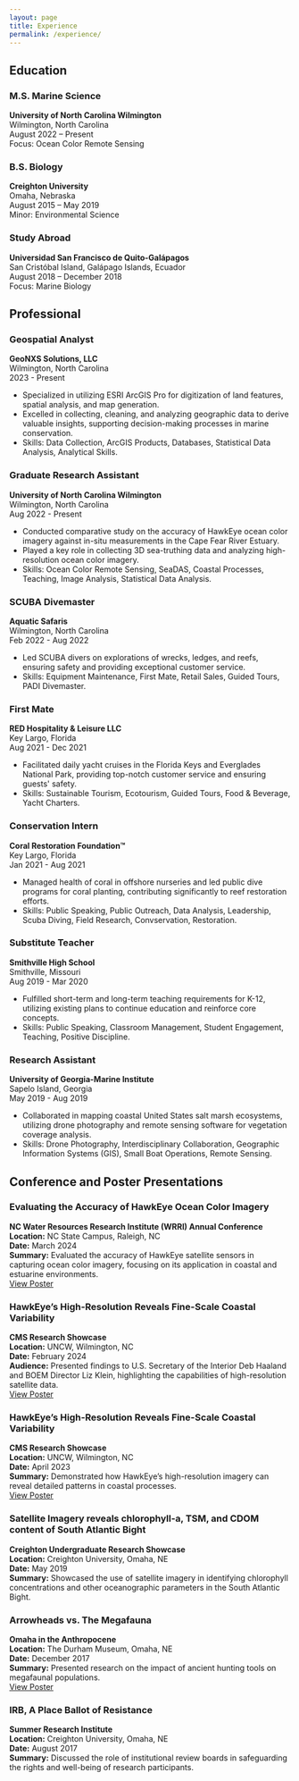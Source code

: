 ```yaml
---
layout: page
title: Experience
permalink: /experience/
---
```

## Education

### M.S. Marine Science
**University of North Carolina Wilmington**  
Wilmington, North Carolina  
August 2022 – Present   
Focus: Ocean Color Remote Sensing

### B.S. Biology
**Creighton University**  
Omaha, Nebraska  
August 2015 – May 2019  
Minor: Environmental Science

### Study Abroad
**Universidad San Francisco de Quito-Galápagos**   
San Cristóbal Island, Galápago Islands, Ecuador    
August 2018 – December 2018   
Focus: Marine Biology  

## Professional

### Geospatial Analyst
**GeoNXS Solutions, LLC**  
Wilmington, North Carolina  
2023 - Present  

- Specialized in utilizing ESRI ArcGIS Pro for digitization of land features, spatial analysis, and map generation.
- Excelled in collecting, cleaning, and analyzing geographic data to derive valuable insights, supporting decision-making processes in marine conservation.
- Skills: Data Collection, ArcGIS Products, Databases, Statistical Data Analysis, Analytical Skills.

### Graduate Research Assistant
**University of North Carolina Wilmington**  
Wilmington, North Carolina  
Aug 2022 - Present  

- Conducted comparative study on the accuracy of HawkEye ocean color imagery against in-situ measurements in the Cape Fear River Estuary.
- Played a key role in collecting 3D sea-truthing data and analyzing high-resolution ocean color imagery.
- Skills: Ocean Color Remote Sensing, SeaDAS, Coastal Processes, Teaching, Image Analysis, Statistical Data Analysis.

### SCUBA Divemaster
**Aquatic Safaris**  
Wilmington, North Carolina  
Feb 2022 - Aug 2022  

- Led SCUBA divers on explorations of wrecks, ledges, and reefs, ensuring safety and providing exceptional customer service.
- Skills: Equipment Maintenance, First Mate, Retail Sales, Guided Tours, PADI Divemaster.

### First Mate
**RED Hospitality & Leisure LLC**  
Key Largo, Florida  
Aug 2021 - Dec 2021  

- Facilitated daily yacht cruises in the Florida Keys and Everglades National Park, providing top-notch customer service and ensuring guests' safety.
- Skills: Sustainable Tourism, Ecotourism, Guided Tours, Food & Beverage, Yacht Charters.

### Conservation Intern
**Coral Restoration Foundation™**  
Key Largo, Florida  
Jan 2021 - Aug 2021  

- Managed health of coral in offshore nurseries and led public dive programs for coral planting, contributing significantly to reef restoration efforts.
- Skills: Public Speaking, Public Outreach, Data Analysis, Leadership, Scuba Diving, Field Research, Convservation, Restoration.

### Substitute Teacher
**Smithville High School**  
Smithville, Missouri  
Aug 2019 - Mar 2020  

- Fulfilled short-term and long-term teaching requirements for K-12, utilizing existing plans to continue education and reinforce core concepts.
- Skills: Public Speaking, Classroom Management, Student Engagement, Teaching, Positive Discipline.

### Research Assistant
**University of Georgia-Marine Institute**  
Sapelo Island, Georgia  
May 2019 - Aug 2019  

- Collaborated in mapping coastal United States salt marsh ecosystems, utilizing drone photography and remote sensing software for vegetation coverage analysis.
- Skills: Drone Photography, Interdisciplinary Collaboration, Geographic Information Systems (GIS), Small Boat Operations, Remote Sensing.

## Conference and Poster Presentations

### Evaluating the Accuracy of HawkEye Ocean Color Imagery
**NC Water Resources Research Institute (WRRI) Annual Conference**  
**Location:** NC State Campus, Raleigh, NC  
**Date:** March 2024  
**Summary:** Evaluated the accuracy of HawkEye satellite sensors in capturing ocean color imagery, focusing on its application in coastal and estuarine environments.  
[View Poster](https://dinodiver.github.io/mitchtorkportfolio/assets/posters/WRRI_poster.pdf)

### HawkEye’s High-Resolution Reveals Fine-Scale Coastal Variability
**CMS Research Showcase**  
**Location:** UNCW, Wilmington, NC  
**Date:** February 2024  
**Audience:** Presented findings to U.S. Secretary of the Interior Deb Haaland and BOEM Director Liz Klein, highlighting the capabilities of high-resolution satellite data.  
[View Poster](https://dinodiver.github.io/mitchtorkportfolio/assets/posters/cms_summer_23.pdf)

### HawkEye’s High-Resolution Reveals Fine-Scale Coastal Variability
**CMS Research Showcase**  
**Location:** UNCW, Wilmington, NC  
**Date:** April 2023  
**Summary:** Demonstrated how HawkEye’s high-resolution imagery can reveal detailed patterns in coastal processes.  
[View Poster](https://dinodiver.github.io/mitchtorkportfolio/assets/posters/cms_summer_23.pdf)

### Satellite Imagery reveals chlorophyll-a, TSM, and CDOM content of South Atlantic Bight
**Creighton Undergraduate Research Showcase**  
**Location:** Creighton University, Omaha, NE  
**Date:** May 2019  
**Summary:** Showcased the use of satellite imagery in identifying chlorophyll concentrations and other oceanographic parameters in the South Atlantic Bight.  

### Arrowheads vs. The Megafauna
**Omaha in the Anthropocene**  
**Location:** The Durham Museum, Omaha, NE  
**Date:** December 2017  
**Summary:** Presented research on the impact of ancient hunting tools on megafaunal populations.    
[View Poster](https://dinodiver.github.io/mitchtorkportfolio/assets/posters/arrowheads_vs_megafauna.pdf)

### IRB, A Place Ballot of Resistance
**Summer Research Institute**  
**Location:** Creighton University, Omaha, NE  
**Date:** August 2017  
**Summary:** Discussed the role of institutional review boards in safeguarding the rights and well-being of research participants.  


